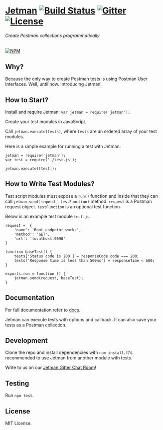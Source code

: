 # [Jetman](https://github.com/emrehan/jetman) [![Build Status](https://travis-ci.com/emrehan/jetman.svg?token=6mGgqf5q8dpxwiXrxzAR&branch=master)](https://travis-ci.com/emrehan/jetman) [![Gitter](https://badges.gitter.im/emrehan/jetman.svg)](https://gitter.im/emrehan/jetman?utm_source=badge&utm_medium=badge&utm_campaign=pr-badge) [![License](http://img.shields.io/:license-mit-blue.svg)](http://doge.mit-license.org)

###### Create Postman collections programmatically

[![NPM](https://nodei.co/npm/jetman.png?compact=true)](https://npmjs.org/package/jetman)



## Why?
Because the only way to create Postman tests is using Postman User Interfaces. Well, until now. Introducing Jetman!



## How to Start?
Install and require Jetman: `var jetman = require('jetman');`

Create your test modules in JavaScript.

Call `jetman.execute(tests)`, where `tests` are an ordered array of your test modules.

Here is a simple example for running a test with Jetman:

    jetman = require('jetman');
    var test = require('./test.js');

    jetman.execute([test]);



## How to Write Test Modules?
Test script modules must expose a `run()` function and inside that they can call `jetman.send(request, testFunction)` method.
`request` is a Postman request object. `testFunction` is an optional test function.

Below is an example test module `test.js`:

    request =  {
        'name': 'Root endpoint works',
        'method': 'GET',
        'url': 'localhost:9090'
    }

    function baseTest() {
        tests['Status code is 200'] = responseCode.code === 200;
        tests['Response time is less than 500ms'] = responseTime < 500;
    }

    exports.run = function () {
        jetman.send(request, baseTest);
    }



## Documentation
For full documentation refer to [docs](docs).

Jetman can execute tests with options and callback. It can also save your tests as a Postman collection.



## Development
Clone the repo and install dependencies with `npm install`.
It's recommended to use Jetman from another module with tests.

Write to us on our [Jetman Gitter Chat Room](https://gitter.im/emrehan/jetman)!



## Testing
Run `npm test`.



## License
MIT License.
